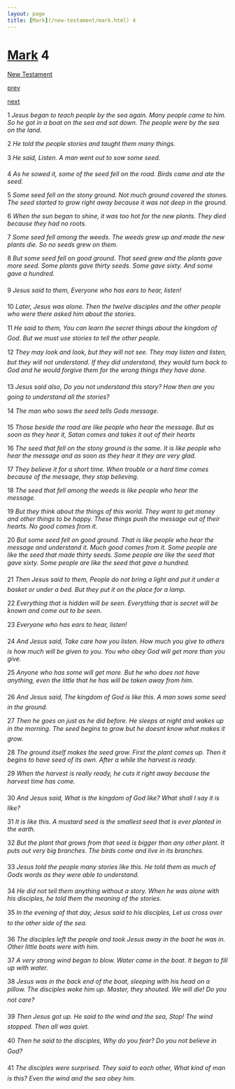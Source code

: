 ```yaml
---
layout: page
title: [Mark](/new-testament/mark.html) 4
---
```


# [Mark](/new-testament/mark.html) 4

[New Testament](/new-testament.html)


[prev](/new-testament/mark/mark-3.html)


[next](/new-testament/mark/mark-5.html)

1 _Jesus began to teach people by the sea again. Many people came to him. So he got in a boat on the sea and sat down. The people were by the sea on the land._

2 _He told the people stories and taught them many things._

3 _He said, Listen. A man went out to sow some seed._

4 _As he sowed it, some of the seed fell on the road. Birds came and ate the seed._

5 _Some seed fell on the stony ground. Not much ground covered the stones. The seed started to grow right away because it was not deep in the ground._

6 _When the sun began to shine, it was too hot for the new plants. They died because they had no roots._

7 _Some seed fell among the weeds. The weeds grew up and made the new plants die. So no seeds grew on them._

8 _But some seed fell on good ground. That seed grew and the plants gave more seed. Some plants gave thirty seeds. Some gave sixty. And some gave a hundred._

9 _Jesus said to them, Everyone who has ears to hear, listen!_

10 _Later, Jesus was alone. Then the twelve disciples and the other people who were there asked him about the stories._

11 _He said to them, You can learn the secret things about the kingdom of God. But we must use stories to tell the other people._

12 _They may look and look, but they will not see. They may listen and listen, but they will not understand. If they did understand, they would turn back to God and he would forgive them for the wrong things they have done._

13 _Jesus said also, Do you not understand this story? How then are you going to understand all the stories?_

14 _The man who sows the seed tells Gods message._

15 _Those beside the road are like people who hear the message. But as soon as they hear it,  Satan comes and takes it out of their hearts_

16 _The seed that fell on the stony ground is the same. It is like people who hear the message and as soon as they hear it they are very glad._

17 _They believe it for a short time. When trouble or a hard time comes because of the message, they stop believing._

18 _The seed that fell among the weeds is like people who hear the message._

19 _But they think about the things of this world. They want to get money and other things to be happy. These things push the message out of their hearts. No good comes from it._

20 _But some seed fell on good ground. That is like people who hear the message and understand it. Much good comes from it. Some people are like the seed that made thirty seeds. Some people are like the seed that gave sixty. Some people are like the seed that gave a hundred._

21 _Then Jesus said to them, People do not bring a light and put it under a basket or under a bed. But they put it on the place for a lamp._

22 _Everything that is hidden will be seen. Everything that is secret will be known and come out to be seen._

23 _Everyone who has ears to hear, listen!_

24 _And Jesus said, Take care how you listen. How much you give to others is how much will be given to you. You who obey God will get more than you give._

25 _Anyone who has some will get more. But he who does not have anything, even the little that he has will be taken away from him._

26 _And Jesus said, The kingdom of God is like this. A man sows some seed in the ground._

27 _Then he goes on just as he did before. He sleeps at night and wakes up in the morning.  The seed begins to grow but he doesnt know what makes it grow._

28 _The ground itself makes the seed grow. First the plant comes up. Then it begins to have seed of its own. After a while the harvest is ready._

29 _When the harvest is really ready, he cuts it right away because the harvest time has come._

30 _And Jesus said, What is the kingdom of God like? What shall I say it is like?_

31 _It is like this. A mustard seed is the smallest seed that is ever planted in the earth._

32 _But the plant that grows from that seed is bigger than any other plant. It puts out very big branches. The birds come and live in its branches._

33 _Jesus told the people many stories like this. He told them as much of Gods words as they were able to understand._

34 _He did not tell them anything without a story. When he was alone with his disciples, he told them the meaning of the stories._

35 _In the evening of that day, Jesus said to his disciples, Let us cross over to the other side of the sea._

36 _The disciples left the people and took Jesus away in the boat he was in. Other little boats were with him._

37 _A very strong wind began to blow. Water came in the boat. It began to fill up with water._

38 _Jesus was in the back end of the boat, sleeping with his head on a pillow. The disciples woke him up. Master, they shouted. We will die! Do you not care?_

39 _Then Jesus got up. He said to the wind and the sea, Stop! The wind stopped. Then all was quiet._

40 _Then he said to the disciples, Why do you fear? Do you not believe in God?_

41 _The disciples were surprised. They said to each other, What kind of man is this? Even the wind and the sea obey him._

